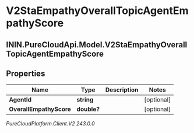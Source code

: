 # V2StaEmpathyOverallTopicAgentEmpathyScore

## ININ.PureCloudApi.Model.V2StaEmpathyOverallTopicAgentEmpathyScore

## Properties

|Name | Type | Description | Notes|
|------------ | ------------- | ------------- | -------------|
| **AgentId** | **string** |  | [optional] |
| **OverallEmpathyScore** | **double?** |  | [optional] |



_PureCloudPlatform.Client.V2 243.0.0_
